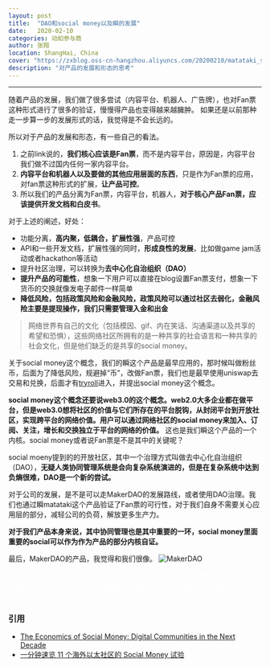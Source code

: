 ```yaml
---
layout: post
title:  "DAO和social money以及瞬的发展"
date:   2020-02-10
categories: 动如参与商
author: 张翔
location: ShangHai, China
cover: "https://zxblog.oss-cn-hangzhou.aliyuncs.com/20200210/matataki_screenshot.jpg"
description: "对产品的发展和形态的思考"
---
```

---

随着产品的发展，我们做了很多尝试（内容平台、机器人、广告牌），也对Fan票这种形式进行了很多的验证，慢慢得产品也变得越来越臃肿。
如果还是以前那种走一步算一步的发展形式的话，我觉得是不会长远的。

所以对于产品的发展和形态，有一些自己的看法。

1. 之前link说的，**我们核心应该是Fan票**，而不是内容平台，原因是，内容平台我们做不过国内任何一家内容平台。
2. **内容平台和机器人以及要做的其他应用层面的东西**，只是作为Fan票的应用，对fan票这种形式的扩展，**让产品可控**。
3. 所以我们的产品分离为Fan票，内容平台，机器人，**对于核心产品Fan票，应该提供开发文档和白皮书**。

对于上述的阐述，好处：

- 功能分离，**高内聚，低耦合，扩展性强**，产品可控
- API和一些开发文档，扩展性强的同时，**形成良性的发展**，比如做game jam活动或者hackathon等活动
- 提升社区治理，可以转换为**去中心化自治组织（DAO）**
- **提升产品的可能性**，想象一下用户可以直接在blog设置Fan票支付，想象一下货币的交换就像发电子邮件一样简单
- **降低风险，包括政策风险和金融风险，政策风险可以通过社区去弱化，金融风险主要是提现操作，我们只需要管理入金和出金**


> 网络世界有自己的文化（包括模因、gif、内在笑话、沟通渠道以及共享的希望和恐惧），这些网络社区所拥有的是一种共享的社会语言和一种共享的社会文化，但是他们缺乏的是共享的social money。

关于social money这个概念，我们的瞬这个产品是最早应用的，那时候叫做粉丝币，后面为了降低风险，规避掉“币”，改做Fan票，我们也是最早使用uniswap去交易和兑换，后面才有[tryroll](http://tryroll.com/)进入，并提出social money这个概念。

**social money这个概念还要说web3.0的这个概念。web2.0大多企业都在做平台，但是web3.0想将社区的价值与它们所存在的平台脱钩，从封闭平台到开放社区，实现跨平台的网络价值。用户可以通过网络社区的social money来加入、订阅、关注，增长和交换独立于平台的网络的价值。** 这也是我们瞬这个产品的一个内核。social money或者说Fan票是不是其中的关键呢？

social moeny提到的的开放社区，其中一个治理方式叫做去中心化自治组织（DAO），**无疑人类协同管理系统是会向复杂系统演进的，但是在复杂系统中达到负熵很难，DAO是一个新的尝试。**

对于公司的发展，是不是可以走MakerDAO的发展路线，或者使用DAO治理。我们也通过瞬matataki这个产品验证了Fan票的可行性，对于我们自身不需要关心应用层的部分，减轻公司的负荷，解放更多生产力。

**对于我们产品本身来说，其中协同管理也是其中重要的一环，social money里面重要的social可以作为作为产品的部分内核自证。**

最后，MakerDAO的产品，我觉得和我们很像。
![MakerDAO](https://zxblog.oss-cn-hangzhou.aliyuncs.com/20200210/makerdao.jpg)


<p style="color:white;">但现实是，行业或者说区块链还没有产生任何有意义的东西，都是行业自嗨的名词再创造，所以对于我们来说，最重要的就是social money或者Fan票这个名字的创造。</p>

### 引用
- [The Economics of Social Money: Digital Communities in the Next Decade](https://hackernoon.com/the-economics-of-social-money-digital-communities-in-the-next-decade-d179dd57a829)
- [一分钟速览 11 个海外以太社区的 Social Money 试验](https://www.chainnews.com/articles/779459734191.htm)